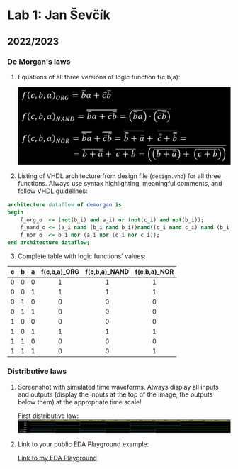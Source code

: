 # Lab 1: Jan Ševčík
## 2022/2023
### De Morgan's laws

1. Equations of all three versions of logic function f(c,b,a):

   ![Logic function](rovnice.png)

2. Listing of VHDL architecture from design file (`design.vhd`) for all three functions. Always use syntax highlighting, meaningful comments, and follow VHDL guidelines:

```vhdl
architecture dataflow of demorgan is
begin
    f_org_o  <= (not(b_i) and a_i) or (not(c_i) and not(b_i));
    f_nand_o <= (a_i nand (b_i nand b_i))nand((c_i nand c_i) nand (b_i nand b_i));
    f_nor_o  <= b_i nor (a_i nor (c_i nor c_i));
end architecture dataflow;
```

3. Complete table with logic functions' values:

| **c** | **b** |**a** | **f(c,b,a)_ORG** | **f(c,b,a)_NAND** | **f(c,b,a)_NOR** |
| :-: | :-: | :-: | :-: | :-: | :-: |
| 0 | 0 | 0 | 1 | 1 | 1 |
| 0 | 0 | 1 | 1 | 1 | 1 |
| 0 | 1 | 0 | 0 | 0 | 0 |
| 0 | 1 | 1 | 0 | 0 | 0 |
| 1 | 0 | 0 | 0 | 0 | 0 |
| 1 | 0 | 1 | 1 | 1 | 1 |
| 1 | 1 | 0 | 0 | 0 | 0 |
| 1 | 1 | 1 | 0 | 0 | 1 |

### Distributive laws

1. Screenshot with simulated time waveforms. Always display all inputs and outputs (display the inputs at the top of the image, the outputs below them) at the appropriate time scale!

   First distributive law:
   ![Logic function](distributive.jpg)

2. Link to your public EDA Playground example:

   [Link to my EDA Playground](https://www.edaplayground.com/x/nMW5)
